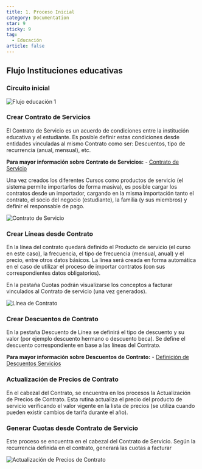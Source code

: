 ```yaml
---
title: 1. Proceso Inicial
category: Documentation
star: 9
sticky: 9
tag: 
  - Educación
article: false
---
```


## Flujo Instituciones educativas

### Circuito inicial

![Flujo educación 1](/assets/img/docs/education-management/edum-image1.png)

### Crear Contrato de Servicios

El Contrato de Servicio es un acuerdo de condiciones entre la institución educativa y el estudiante. 
Es posible definir estas condiciones desde entidades vinculadas al mismo Contrato como ser: Descuentos, tipo de recurrencia (anual, mensual), etc.

**Para mayor información sobre Contrato de Servicios:** - [Contrato de Servicio](service-education-contract)

Una vez creados los diferentes Cursos como productos de servicio (el sistema permite importarlos de forma masiva), es posible cargar los contratos desde un importador, cargando en la misma importación tanto el contrato, el socio del negocio (estudiante), la familia (y sus miembros) y definir el responsable de pago.

![Contrato de Servicio](/assets/img/docs/education-management/edum-image3.png)

### Crear Líneas desde Contrato

En la línea del contrato quedará definido el Producto de servicio (el curso en este caso), la frecuencia, el tipo de frecuencia (mensual, anual) y el precio, entre otros datos básicos.
La línea será creada en forma automática en el caso de utilizar el proceso de importar contratos (con sus correspondientes datos obligatorios).

En la pestaña Cuotas podrán visualizarse los conceptos a facturar vinculados al Contrato de servicio (una vez generados).

![Línea de Contrato](/assets/img/docs/education-management/edum-image4.png)

### Crear Descuentos de Contrato

En la pestaña Descuento de Línea se definirá el tipo de descuento y su valor (por ejemplo descuento hermano o descuento beca).
Se define el descuento correspondiente en base a las líneas del Contrato.

**Para mayor información sobre Descuentos de Contrato:** - [Definición de Descuentos Servicios](../../sales-management/comercial-rules/discount-definition-education)

### Actualización de Precios de Contrato

En el cabezal del Contrato, se encuentra en los procesos la Actualización de Precios de Contrato.
Esta rutina actualiza el precio del producto de servicio verificando el valor vigente en la lista de precios (se utiliza cuando pueden existir cambios de tarifa durante el año).

### Generar Cuotas desde Contrato de Servicio

Este proceso se encuentra en el cabezal del Contrato de Servicio. Según la recurrencia definida en el contrato, generará las cuotas a facturar

![Actualización de Precios de Contrato](/assets/img/docs/education-management/edum-image5.png)